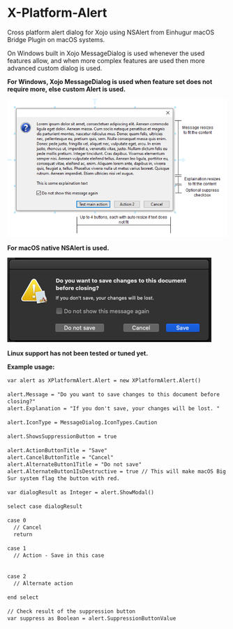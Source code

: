 # X-Platform-Alert
Cross platform alert dialog for Xojo using NSAlert from Einhugur macOS Bridge Plugin on macOS systems.

On Windows built in Xojo MessageDialog is used whenever the used features allow, and when more complex features 
are used then more advanced custom dialog is used.

**For Windows, Xojo MessageDialog is used when feature set does not require more, else custom Alert is used.**

![GitHub Logo](/images/CrossPlatformAlert.PNG)

**For macOS native NSAlert is used.**

![GitHub Logo](/images/MacOSAlert.PNG)


**Linux support has not been tested or tuned yet.**

**Example usage:**
```xojo
var alert as XPlatformAlert.Alert = new XPlatformAlert.Alert()

alert.Message = "Do you want to save changes to this document before closing?"
alert.Explanation = "If you don't save, your changes will be lost. "

alert.IconType = MessageDialog.IconTypes.Caution 

alert.ShowsSuppressionButton = true

alert.ActionButtonTitle = "Save"
alert.CancelButtonTitle = "Cancel"
alert.AlternateButton1Title = "Do not save"
alert.AlternateButton1IsDestructive = true // This will make macOS Big Sur system flag the button with red.

var dialogResult as Integer = alert.ShowModal()

select case dialogResult
  
case 0
  // Cancel
  return
  
case 1
  // Action - Save in this case
  
  
case 2
  // Alternate action
  
end select

// Check result of the suppression button
var suppress as Boolean = alert.SuppressionButtonValue
```
